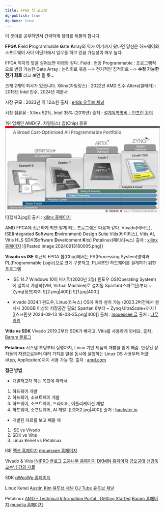 ```yaml
---
title: FPGA 첫 포스팅
dg-publish: true
dg-homr: true
---
```

이 분야를 공부하면서 간략하게 정리를 해볼까 합니다.

**FPGA**
**F**ield **P**rogrammable **G**ate **A**rray의 약자
여기까지 왔다면
당신은 하드웨어와 소프트웨어 사이 어딘가에서 업무를 하고 있을 가능성이 매우 높다.

FPGA 약자의 뜻을 살펴보면 아래와 같다.
Field : 현장
Programmable : 프로그램적으로 변경 가능한
Gate Array : 논리회로 묶음 --> 전기적인 집적회로
--> **수정 가능한 전기 회로** 라고 보면 될 듯...

크게 2개의 회사가 있습니다.
Xilinx(자일링스) : 2022년 AMD 인수
Altera(알테라) : 2015년 Intel 인수, 2024년 재분사

시장 규모 : 2023년 약 12조원
출처 : [e4ds 유투브 채널](https://www.youtube.com/watch?v=71ynkpNSQPI)

시장 점유율 : Xilinx 52%, Intel 35% (2019년)
출처 : [설계독학맛비 - 인프런 강의](https://www.inflearn.com/course/%EC%8B%A4%EC%A0%84-%EA%B0%80%EC%86%8D%EA%B8%B0-%EC%84%A4%EA%B3%84)

1위 업체인 AMD(구. 자일링스) 칩(Chip) 종류
<img src="/Attachments/캡처3.jpg"/>
![[캡처3.jpg]]
출처 : [xilinx 홈페이지](https://www.xilinx.com/video/fpga/cost-optimized-fpga-soc-portfolio.html)

AMD FPGA에 접근하게 되면 알게 되는 프로그램은 다음과 같다.
Vivado(비바도), ISE(**I**ntegrated **S**oftware **E**nvironment) Design Suite
Vitis(바이티스),  Vitis AI, Vitis HLS
SDK(**S**oftware **D**evelopment **K**its)
Petalinux(페타리눅스)
출처 : [xilinx 홈페이지](https://www.xilinx.com/support/download.html)
![[Pasted image 20240913160005.png]]

**Vivado vs ISE**
최근의 FPGA 칩(Chip)에서는 PS(Processing System)영역과 PL(Programmable Logic)으로 크게 구분되고, PL부분인 하드웨어를 설계하기 위한 프로그램
- ISE 14.7 Windows 10이 마지막(2020년 2월)
윈도우 OS(Operating System)에 설치시 가상화(VM, Virtual Machine)로 설치됨
Spartan(스파르탄)부터 ~ Zynq(징크)까지
![[2.png|400]]
![[1.jpg|400]]

- Vivado 2024.1
윈도우, Linux(리눅스) OS에 따라 설치 가능 (2023.2버전에서 설치시 300GB 이상의 저장공간 필요)
Spartan 6부터 ~ Zynq UltraScale+까지
![[스크린샷 2024-09-13 18-08-35.png|400]]
출처 : [mouessee 글](https://740280.tistory.com/16)
출처 : [나무위키](https://namu.wiki/w/XILINX)

**Vitis vs SDK**
Vivado 2019.2부터 SDK가 빠지고, Vitis를 사용하게 되네요.
출처 : [Baram 블로그](https://m.blog.naver.com/chcbaram/222097170729)

**Petalinux**
시스템 부팅부터 실행까지, Linux 기반 제품의 개발을 쉽게 해줌.
한정된 장치들의 자원으로부터 여러 가지를 일을 동시에 실행하는 Linux OS 사용부터 어플(App, Application)까지 사용 가능 함.
출처 : [amd.com](https://www.amd.com/en/products/software/adaptive-socs-and-fpgas/embedded-software/petalinux-sdk.html)

**접근 방법**
- 개발하고자 하는 목표에 따라서
1. 하드웨어 개발
2. 하드웨어, 소프트웨어 개발
3. 하드웨어, 소프트웨어, 드라이버, 어플리케이션 개발
4. 하드웨어, 소프트웨어, AI 개발
![[캡처2.jpg|400]]
출처 : [hackster.io](https://www.hackster.io/whitney-knitter/amd-xilinx-vivado-vitis-hls-y2k22-patch-application-guide-6af1cd)

- 개발된 자료를 보고 배울 때
1. ISE vs Vivado
2. SDK vs Vitis
3. Linux Kenel vs Petalinux

ISE
[땜쓰 홈페이지](https://m.blog.naver.com/PostView.naver?blogId=ansdbtls4067&logNo=221238865180&navType=by)
[mouessee 홈페이지](https://740280.tistory.com/16)

Vivado & Vitis
[INIPRO 블로그](https://blog.naver.com/iniproinc/221917248383)
[고뭉나무 홈페이지](https://rubber-tree.tistory.com/category/Digital%20Logic/Zybo%20z7%20%ED%94%84%EB%A1%9C%EC%A0%9D%ED%8A%B8)
[DKMIN 홈페이지](https://dkeemin.com/category/fpga/)
[금오공대 신경욱 교수님 강의 자료](http://www.kocw.net/home/cview.do?mty=p&kemId=1428200)

SDK
[qWooWp 홈페이지](https://qwoowp.tistory.com/21)

Linux Kenel
[Austin Kim 유투브 채널](https://www.youtube.com/watch?v=kEB28_z-myk&list=PLRrUisvYoUw9-cTYgkbTbr9f9CpbGdq4F)
[OJ Tube 유투브 채널](https://www.youtube.com/watch?v=zkpE7VYkpmM&list=PLz--ENLG_8TPuiK-Ib4uW5DXPvsdCDNc1)

Petalinux
[AMD - Technical Information Portal : Getting Started](https://docs.amd.com/v/u/en-US/dh0016-petalinux-tools-hub)
[Baram 홈페이지](https://blog.naver.com/chcbaram/222098925740)
[muselia 홈페이지](https://muselia.tistory.com/entry/Digilent-Arty-Z7-PetaLinux-1)
